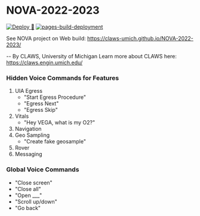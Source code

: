 # NOVA-2022-2023

[![Deploy 🚀](https://github.com/CLAWS-UMICH/NOVA-2022-2023/actions/workflows/main.yml/badge.svg?branch=main)](https://github.com/CLAWS-UMICH/NOVA-2022-2023/actions/workflows/main.yml) [![pages-build-deployment](https://github.com/CLAWS-UMICH/NOVA-2022-2023/actions/workflows/pages/pages-build-deployment/badge.svg?branch=gh-pages)](https://github.com/CLAWS-UMICH/NOVA-2022-2023/actions/workflows/pages/pages-build-deployment)

See NOVA project on Web build: https://claws-umich.github.io/NOVA-2022-2023/

--
By CLAWS, University of Michigan
Learn more about CLAWS here: https://claws.engin.umich.edu/

### Hidden Voice Commands for Features

1. UIA Egress 
    - "Start Egress Procedure"
    - "Egress Next"
    - "Egress Skip"
2. Vitals
    - "Hey VEGA, what is my O2?"
3. Navigation
4. Geo Sampling
    - "Create fake geosample"
5. Rover
6. Messaging

### Global Voice Commands
- "Close screen"
- "Close all"
- "Open ___"
- "Scroll up/down"
- "Go back"
